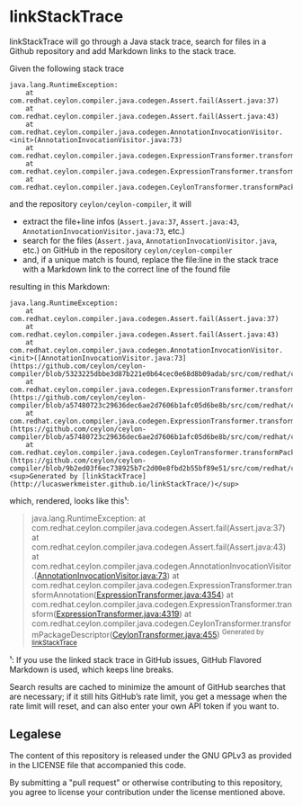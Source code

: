 linkStackTrace
==============

linkStackTrace will go through a Java stack trace, search for files in a Github repository and add Markdown links to the stack trace.

Given the following stack trace
```
java.lang.RuntimeException: 
    at com.redhat.ceylon.compiler.java.codegen.Assert.fail(Assert.java:37)
    at com.redhat.ceylon.compiler.java.codegen.Assert.fail(Assert.java:43)
    at com.redhat.ceylon.compiler.java.codegen.AnnotationInvocationVisitor.<init>(AnnotationInvocationVisitor.java:73)
    at com.redhat.ceylon.compiler.java.codegen.ExpressionTransformer.transformAnnotation(ExpressionTransformer.java:4354)
    at com.redhat.ceylon.compiler.java.codegen.ExpressionTransformer.transform(ExpressionTransformer.java:4319)
    at com.redhat.ceylon.compiler.java.codegen.CeylonTransformer.transformPackageDescriptor(CeylonTransformer.java:455)
```
and the repository `ceylon/ceylon-compiler`, it will

* extract the file+line infos (`Assert.java:37`, `Assert.java:43`, `AnnotationInvocationVisitor.java:73`, etc.)
* search for the files (`Assert.java`, `AnnotationInvocationVisitor.java`, etc.) on GitHub in the repository `ceylon/ceylon-compiler`
* and, if a unique match is found, replace the file:line in the stack trace with a Markdown link to the correct line of the found file

resulting in this Markdown:
```
java.lang.RuntimeException: 
    at com.redhat.ceylon.compiler.java.codegen.Assert.fail(Assert.java:37)
    at com.redhat.ceylon.compiler.java.codegen.Assert.fail(Assert.java:43)
    at com.redhat.ceylon.compiler.java.codegen.AnnotationInvocationVisitor.<init>([AnnotationInvocationVisitor.java:73](https://github.com/ceylon/ceylon-compiler/blob/5323225dbbe3d87b221e0b64cec0e68d8b09adab/src/com/redhat/ceylon/compiler/java/codegen/AnnotationInvocationVisitor.java#L73))
    at com.redhat.ceylon.compiler.java.codegen.ExpressionTransformer.transformAnnotation([ExpressionTransformer.java:4354](https://github.com/ceylon/ceylon-compiler/blob/a57480723c29636dec6ae2d7606b1afc05d6be8b/src/com/redhat/ceylon/compiler/java/codegen/ExpressionTransformer.java#L4354))
    at com.redhat.ceylon.compiler.java.codegen.ExpressionTransformer.transform([ExpressionTransformer.java:4319](https://github.com/ceylon/ceylon-compiler/blob/a57480723c29636dec6ae2d7606b1afc05d6be8b/src/com/redhat/ceylon/compiler/java/codegen/ExpressionTransformer.java#L4319))
    at com.redhat.ceylon.compiler.java.codegen.CeylonTransformer.transformPackageDescriptor([CeylonTransformer.java:455](https://github.com/ceylon/ceylon-compiler/blob/9b2ed03f6ec738925b7c2d00e8fbd2b55bf89e51/src/com/redhat/ceylon/compiler/java/codegen/CeylonTransformer.java#L455))
<sup>Generated by [linkStackTrace](http://lucaswerkmeister.github.io/linkStackTrace/)</sup>
```
which, rendered, looks like this¹:
> java.lang.RuntimeException: 
    at com.redhat.ceylon.compiler.java.codegen.Assert.fail(Assert.java:37)
    at com.redhat.ceylon.compiler.java.codegen.Assert.fail(Assert.java:43)
    at com.redhat.ceylon.compiler.java.codegen.AnnotationInvocationVisitor.<init>([AnnotationInvocationVisitor.java:73](https://github.com/ceylon/ceylon-compiler/blob/5323225dbbe3d87b221e0b64cec0e68d8b09adab/src/com/redhat/ceylon/compiler/java/codegen/AnnotationInvocationVisitor.java#L73))
    at com.redhat.ceylon.compiler.java.codegen.ExpressionTransformer.transformAnnotation([ExpressionTransformer.java:4354](https://github.com/ceylon/ceylon-compiler/blob/a57480723c29636dec6ae2d7606b1afc05d6be8b/src/com/redhat/ceylon/compiler/java/codegen/ExpressionTransformer.java#L4354))
    at com.redhat.ceylon.compiler.java.codegen.ExpressionTransformer.transform([ExpressionTransformer.java:4319](https://github.com/ceylon/ceylon-compiler/blob/a57480723c29636dec6ae2d7606b1afc05d6be8b/src/com/redhat/ceylon/compiler/java/codegen/ExpressionTransformer.java#L4319))
    at com.redhat.ceylon.compiler.java.codegen.CeylonTransformer.transformPackageDescriptor([CeylonTransformer.java:455](https://github.com/ceylon/ceylon-compiler/blob/9b2ed03f6ec738925b7c2d00e8fbd2b55bf89e51/src/com/redhat/ceylon/compiler/java/codegen/CeylonTransformer.java#L455))
<sup>Generated by [linkStackTrace](http://lucaswerkmeister.github.io/linkStackTrace/)</sup>

¹: If you use the linked stack trace in GitHub issues, GitHub Flavored Markdown is used, which keeps line breaks.

Search results are cached to minimize the amount of GitHub searches that are necessary;
if it still hits GitHub’s rate limit, you get a message when the rate limit will reset, and can also enter your own API token if you want to.

Legalese
--------
The content of this repository is released under the GNU GPLv3 as provided in the LICENSE file that accompanied this code.

By submitting a "pull request" or otherwise contributing to this repository, you agree to license your contribution under the license mentioned above.
